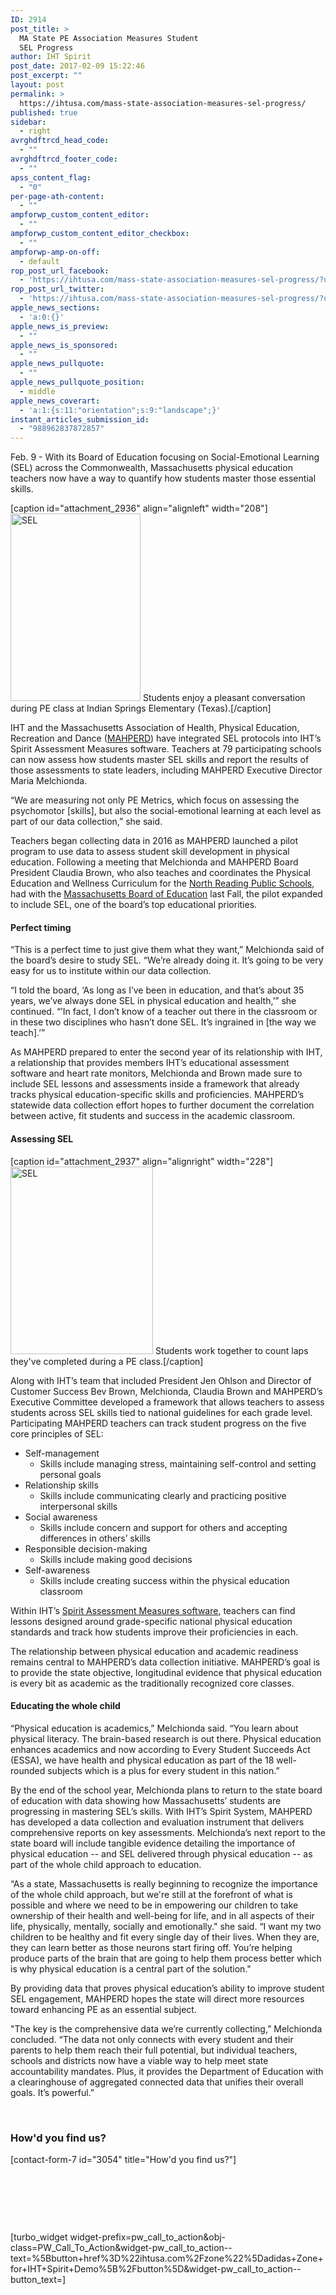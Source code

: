 ```yaml
---
ID: 2914
post_title: >
  MA State PE Association Measures Student
  SEL Progress
author: IHT Spirit
post_date: 2017-02-09 15:22:46
post_excerpt: ""
layout: post
permalink: >
  https://ihtusa.com/mass-state-association-measures-sel-progress/
published: true
sidebar:
  - right
avrghdftrcd_head_code:
  - ""
avrghdftrcd_footer_code:
  - ""
apss_content_flag:
  - "0"
per-page-ath-content:
  - ""
ampforwp_custom_content_editor:
  - ""
ampforwp_custom_content_editor_checkbox:
  - ""
ampforwp-amp-on-off:
  - default
rop_post_url_facebook:
  - 'https://ihtusa.com/mass-state-association-measures-sel-progress/?utm_source=ReviveOldPost&utm_medium=social&utm_campaign=ReviveOldPost'
rop_post_url_twitter:
  - 'https://ihtusa.com/mass-state-association-measures-sel-progress/?utm_source=ReviveOldPost&utm_medium=social&utm_campaign=ReviveOldPost'
apple_news_sections:
  - 'a:0:{}'
apple_news_is_preview:
  - ""
apple_news_is_sponsored:
  - ""
apple_news_pullquote:
  - ""
apple_news_pullquote_position:
  - middle
apple_news_coverart:
  - 'a:1:{s:11:"orientation";s:9:"landscape";}'
instant_articles_submission_id:
  - "988962837872857"
---
```

<span style="font-weight: 400;">Feb. 9 - With its Board of Education focusing on Social-Emotional Learning (SEL) across the Commonwealth, Massachusetts physical education teachers now have a way to quantify how students master those essential skills.</span>

[caption id="attachment_2936" align="alignleft" width="208"]<a href="https://ihtusa.com/wp-content/uploads/2017/02/2017-01-27_1939.jpg"><img class="size-medium wp-image-2936" src="https://ihtusa.com/wp-content/uploads/2017/02/2017-01-27_1939-208x300.jpg" alt="SEL" width="208" height="300" /></a> Students enjoy a pleasant conversation during PE class at Indian Springs Elementary (Texas).[/caption]

<span style="font-weight: 400;">IHT and the Massachusetts Association of Health, Physical Education, Recreation and Dance (</span><a href="http://www.ma-hperd.org/"><span style="font-weight: 400;">MAHPERD</span></a><span style="font-weight: 400;">) have integrated SEL protocols into IHT’s Spirit Assessment Measures software. Teachers at 79 participating schools can now assess how students master SEL skills and report the results of those assessments to state leaders, including MAHPERD Executive Director Maria Melchionda.</span><!--more-->

<span style="font-weight: 400;">“We are measuring not only PE Metrics, which focus on assessing the psychomotor [skills], but also the social-emotional learning at each level as part of our data collection,” she said.</span>

<span style="font-weight: 400;">Teachers began collecting data in 2016 as MAHPERD launched a pilot program to use data to assess student skill development in physical education. Following a meeting that Melchionda and MAHPERD Board President Claudia Brown, who also teaches and coordinates the Physical Education and Wellness Curriculum for the </span><a href="http://www.north-reading.k12.ma.us/"><span style="font-weight: 400;">North Reading Public Schools</span></a><span style="font-weight: 400;">,</span><span style="font-weight: 400;"> had with the <a href="http://www.doe.mass.edu/boe/" target="_blank" rel="noopener noreferrer">Massachusetts Board of Education</a></span><span style="font-weight: 400;"> last Fall, the pilot expanded to include SEL, one of the board’s top educational priorities.</span>
<h4><b>Perfect timing</b></h4>
<span style="font-weight: 400;">“This is a perfect time to just give them what they want,” Melchionda said of the board’s desire to study SEL. “We’re already doing it. It’s going to be very easy for us to institute within our data collection.</span>

<span style="font-weight: 400;">“I told the board, ‘As long as I’ve been in education, and that’s about 35 years, we’ve always done SEL in physical education and health,’” she continued. “’In fact, I don’t know of a teacher out there in the classroom or in these two disciplines who hasn’t done SEL. It’s ingrained in [the way we teach].’”</span>

<span style="font-weight: 400;">As MAHPERD prepared to enter the second year of its relationship with IHT, a relationship that provides members IHT’s educational assessment software and heart rate monitors, Melchionda and Brown made sure to include SEL lessons and assessments inside a framework that already tracks physical education-specific skills and proficiencies. MAHPERD’s statewide data collection effort hopes to further document the correlation between active, fit students and success in the academic classroom. </span>
<h4><b>Assessing SEL</b></h4>
[caption id="attachment_2937" align="alignright" width="228"]<a href="https://ihtusa.com/wp-content/uploads/2017/02/2017-01-27_1890.jpg"><img class="size-medium wp-image-2937" src="https://ihtusa.com/wp-content/uploads/2017/02/2017-01-27_1890-228x300.jpg" alt="SEL" width="228" height="300" /></a> Students work together to count laps they've completed during a PE class.[/caption]

<span style="font-weight: 400;">Along with IHT’s team that included President Jen Ohlson and Director of Customer Success Bev Brown, Melchionda, Claudia Brown and MAHPERD’s Executive Committee developed a framework that allows teachers to assess students across SEL skills tied to national guidelines for each grade level. Participating MAHPERD teachers can track student progress on the five core principles of SEL: </span>
<ul>
 	<li style="font-weight: 400;"><span style="font-weight: 400;">Self-management</span>
<ul>
 	<li style="font-weight: 400;"><span style="font-weight: 400;">Skills include managing stress, maintaining self-control and setting personal goals</span></li>
</ul>
</li>
 	<li style="font-weight: 400;"><span style="font-weight: 400;">Relationship skills</span>
<ul>
 	<li style="font-weight: 400;"><span style="font-weight: 400;">Skills include communicating clearly and practicing positive interpersonal skills</span></li>
</ul>
</li>
 	<li style="font-weight: 400;"><span style="font-weight: 400;">Social awareness</span>
<ul>
 	<li style="font-weight: 400;"><span style="font-weight: 400;">Skills include concern and support for others and accepting differences in others’ skills</span></li>
</ul>
</li>
 	<li style="font-weight: 400;"><span style="font-weight: 400;">Responsible decision-making</span>
<ul>
 	<li style="font-weight: 400;"><span style="font-weight: 400;">Skills include making good decisions</span></li>
</ul>
</li>
 	<li style="font-weight: 400;"><span style="font-weight: 400;">Self-awareness</span>
<ul>
 	<li style="font-weight: 400;"><span style="font-weight: 400;">Skills include creating success within the physical education classroom</span></li>
</ul>
</li>
</ul>
<span style="font-weight: 400;">Within IHT’s </span><a href="https://ihtusa.com/spirit-system/assessment-software/"><span style="font-weight: 400;">Spirit Assessment Measures software</span></a><span style="font-weight: 400;">, teachers can find lessons designed around grade-specific national physical education standards and track how students improve their proficiencies in each.</span>

<span style="font-weight: 400;">The relationship between physical education and academic readiness remains central to MAHPERD’s data collection initiative. MAHPERD’s goal is to provide the state objective, longitudinal evidence that physical education is every bit as academic as the traditionally recognized core classes.</span>
<h4><b>Educating the whole child</b></h4>
<span style="font-weight: 400;">“Physical education is academics,” Melchionda said. “You learn about physical literacy. The brain-based research is out there. Physical education enhances academics and now according to Every Student Succeeds Act (ESSA), we have health and physical education as part of the 18 well-rounded subjects which is a plus for every student in this nation.”</span>

<span style="font-weight: 400;">By the end of the school year, Melchionda plans to return to the state board of education with data showing how Massachusetts’ students are progressing in mastering SEL’s skills. With IHT’s Spirit System, MAHPERD has developed a data collection and evaluation instrument that delivers comprehensive reports on key assessments. Melchionda’s next report to the state board will include tangible evidence detailing the importance of physical education -- and SEL delivered through physical education -- as part of the whole child approach to education.</span>

<span style="font-weight: 400;">“As a state, Massachusetts is really beginning to recognize the importance of the whole child approach, but we're still at the forefront of what is possible and where we need to be in empowering our children to take ownership of their health and well-being for life, and in all aspects of their life, physically, mentally, socially and emotionally." she said. “I want my two children to be healthy and fit every single day of their lives. When they are, they can learn better as those neurons start firing off. You’re helping produce parts of the brain that are going to help them process better which is why physical education is a central part of the solution." </span>

<span style="font-weight: 400;">By providing data that proves physical education’s ability to improve student SEL engagement, MAHPERD hopes the state will direct more resources toward enhancing PE as an essential subject.</span>

<span style="font-weight: 400;">"The key is the comprehensive data we’re currently collecting,” Melchionda concluded. “The data not only connects with every student and their parents to help them reach their full potential, but individual teachers, schools and districts now have a viable way to help meet state accountability mandates. Plus, it provides the Department of Education with a clearinghouse of aggregated connected data that unifies their overall goals. It’s powerful.”</span>

&nbsp;
<h3>How'd you find us?</h3>
[contact-form-7 id="3054" title="How'd you find us?"]

&nbsp;

&nbsp;

&nbsp;

[turbo_widget widget-prefix=pw_call_to_action&obj-class=PW_Call_To_Action&widget-pw_call_to_action--text=%5Bbutton+href%3D%22ihtusa.com%2Fzone%22%5Dadidas+Zone+for+IHT+Spirit+Demo%5B%2Fbutton%5D&widget-pw_call_to_action--button_text=]

&nbsp;

&nbsp;

&nbsp;

&nbsp;

&nbsp;

&nbsp;

&nbsp;

&nbsp;

&nbsp;

&nbsp;

&nbsp;

&nbsp;

&nbsp;

&nbsp;

&nbsp;

&nbsp;

&nbsp;

&nbsp;